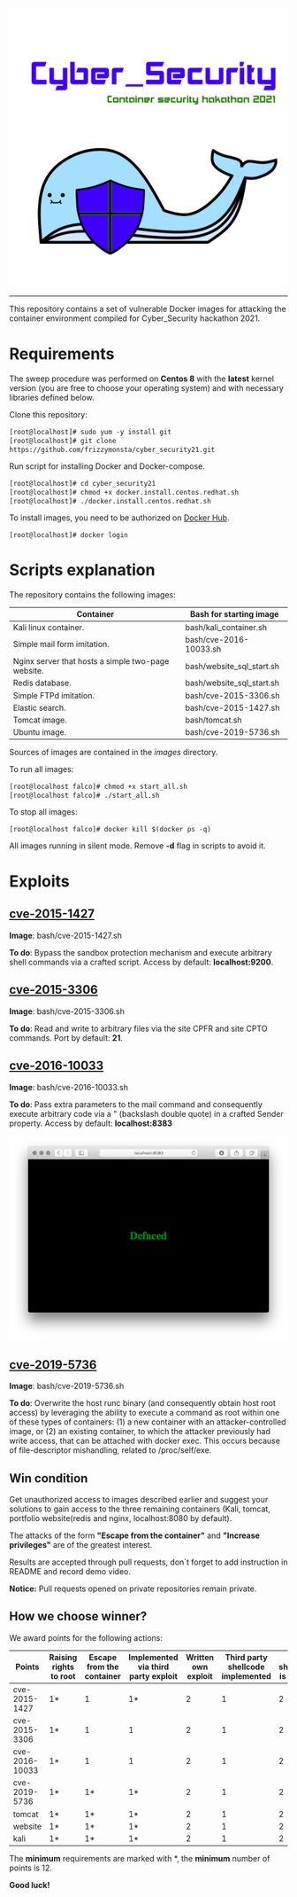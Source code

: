 ![logo](loogo.png)

-------------------------
This repository contains a set of vulnerable Docker images for attacking the container environment compiled for Cyber_Security hackathon 2021.

Requirements
===
The sweep procedure was performed on **Centos 8** with the **latest** kernel version (you are free to choose your operating system) and with necessary libraries defined below.

Clone this repository:
```console
[root@localhost]# sudo yum -y install git
[root@localhost]# git clone https://github.com/frizzymonsta/cyber_security21.git
```
Run script for installing Docker and Docker-compose.
```console
[root@localhost]# cd cyber_security21
[root@localhost]# chmod +x docker.install.centos.redhat.sh
[root@localhost]# ./docker.install.centos.redhat.sh
```

To install images, you need to be authorized on [Docker Hub](https://hub.docker.com).

```console
[root@localhost]# docker login
```

Scripts explanation
===

The repository contains the following images:

Container|Bash for starting image
---|---
Kali linux container.| bash/kali_container.sh 
Simple mail form imitation.| bash/cve-2016-10033.sh 
Nginx server that hosts a simple two-page website.| bash/website_sql_start.sh
Redis database.| bash/website_sql_start.sh 
Simple FTPd imitation.| bash/cve-2015-3306.sh
Elastic search.| bash/cve-2015-1427.sh 
Tomcat image.|bash/tomcat.sh
Ubuntu image.|bash/cve-2019-5736.sh

Sources of images are contained in the *images* directory.

To run all images:
```console
[root@localhost falco]# chmod +x start_all.sh
[root@localhost falco]# ./start_all.sh
```
To stop all images:
```console
[root@localhost falco]# docker kill $(docker ps -q)
```
All images running in silent mode. Remove **-d** flag in scripts to avoid it.

Exploits
===

[**cve-2015-1427**](https://cve.mitre.org/cgi-bin/cvename.cgi?name=CVE-2015-1427)
---

**Image**: bash/cve-2015-1427.sh 

**To do**: Bypass the sandbox protection mechanism and execute arbitrary shell commands via a crafted script. Access by default: **localhost:9200**.

[**cve-2015-3306**](https://cve.mitre.org/cgi-bin/cvename.cgi?name=CVE-2015-3306)
---

**Image**: bash/cve-2015-3306.sh

**To do**: Read and write to arbitrary files via the site CPFR and site CPTO commands. Port by default: **21**.

[**cve-2016-10033**](https://cve.mitre.org/cgi-bin/cvename.cgi?name=CVE-2016-10033)
---

**Image**: bash/cve-2016-10033.sh 

**To do**: Pass extra parameters to the mail command and consequently execute arbitrary code via a \" (backslash double quote) in a crafted Sender property. Access by default: **localhost:8383**

![example](images/cve-2016-10033/defaced.png)

[**cve-2019-5736**](https://cve.mitre.org/cgi-bin/cvename.cgi?name=CVE-2019-5736)
---

**Image**: bash/cve-2019-5736.sh

**To do**: Overwrite the host runc binary (and consequently obtain host root access) by leveraging the ability to execute a command as root within one of these types of containers: (1) a new container with an attacker-controlled image, or (2) an existing container, to which the attacker previously had write access, that can be attached with docker exec. This occurs because of file-descriptor mishandling, related to /proc/self/exe.

Win condition
---
Get unauthorized access to images described earlier and suggest your solutions to gain access to the three remaining containers  (Kali, tomcat, portfolio website(redis and nginx, localhost:8080 by default). 

The attacks of the form **"Escape from the container"** and **"Increase privileges"** are of the greatest interest.

Results are accepted through pull requests, don`t forget to add instruction in README and record demo video.

**Notice:** Pull requests opened on private repositories remain private.

How we choose winner?
---
We award points for the following actions:

Points |Raising rights to root | Escape from the container| Implemented via third party exploit| Written own exploit| Third party shellcode implemented| Your shellcode is written| Form report| Report out of shape| Video optional
---|---|---|---|---|---|---|---|---|---
cve-2015-1427|1*|1|1*|2|1|2|1*|-2|1
cve-2015-3306|1*|1|1|2|1|2|1*|-2|1
cve-2016-10033|1*|1|1|2|1|2|1*|-2|1
cve-2019-5736|1*|1*|1*|2|1|2|1*|-2|1
tomcat|1*|1*|1*|2|1|2|1*|-2|1
website|1*|1*|1*|2|1|2|1*|-2|1
kali|1*|1*|1*|2|1|2|1*|-2|1

The **minimum** requirements are marked with *, the **minimum** number of points is 12. 

**Good luck!**
